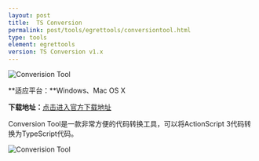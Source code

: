 ```yaml
---
layout: post
title:  TS Conversion
permalink: post/tools/egrettools/conversiontool.html
type: tools
element: egrettools
version: TS Conversion v1.x
---
```


![Converision Tool]({{site.baseurl}}/assets/img/teclogo.png)

**适应平台：**Windows、Mac OS X

**下载地址：**<a href="http://www.egret-labs.org/tsconversion" target="_blank">点击进入官方下载地址</a>

Conversion Tool是一款非常方便的代码转换工具，可以将ActionScript 3代码转换为TypeScript代码。

![Converision Tool]({{site.baseurl}}/assets/img/ctool1.png)